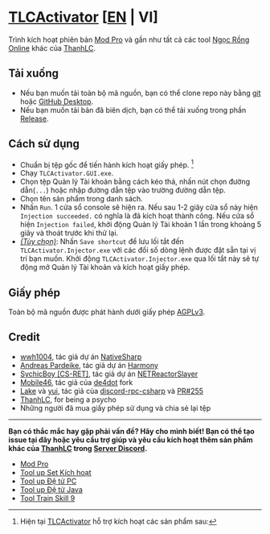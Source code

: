 # [TLCActivator](https://github.com/ElectroHeavenVN/TLCActivator) [[EN](./README_EN.md) | VI]
Trình kích hoạt phiên bản [Mod Pro](https://thanhlc.com/product/id=30) và gần như tất cả các tool [Ngọc Rồng Online](https://ngocrongonline.com/) khác của [ThanhLC](https://www.facebook.com/lcthanh172).
## Tải xuống
- Nếu bạn muốn tải toàn bộ mã nguồn, bạn có thể clone repo này bằng [git](https://git-scm.com/) hoặc [GitHub Desktop](https://github.com/apps/desktop).
- Nếu bạn muốn tải bản đã biên dịch, bạn có thể tải xuống trong phần [Release](../../releases/latest/).
## Cách sử dụng
- Chuẩn bị tệp gốc để tiến hành kích hoạt giấy phép. [^1]
- Chạy `TLCActivator.GUI.exe`.
- Chọn tệp Quản lý Tài khoản bằng cách kéo thả, nhấn nút chọn đường dẫn(`...`) hoặc nhập đường dẫn tệp vào trường đường dẫn tệp.
- Chọn tên sản phẩm trong danh sách.
- Nhấn `Run`. 1 cửa sổ console sẽ hiện ra. Nếu sau 1-2 giây cửa sổ này hiện `Injection succeeded.` có nghĩa là đã kích hoạt thành công. Nếu cửa sổ hiện `Injection failed`, khởi động Quản lý Tài khoản 1 lần trong khoảng 5 giây và thoát trước khi thử lại.
- *<u>(Tùy chọn)</u>*: Nhấn `Save shortcut` để lưu lối tắt đến `TLCActivator.Injector.exe` với các đối số dòng lệnh được đặt sẵn tại vị trí bạn muốn. Khởi động `TLCActivator.Injector.exe` qua lối tắt này sẽ tự động mở Quản lý Tài khoản và kích hoạt giấy phép.

## Giấy phép
Toàn bộ mã nguồn được phát hành dưới giấy phép [AGPLv3](./LICENSE).

## Credit
- [wwh1004](https://github.com/wwh1004), tác giả dự án [NativeSharp](https://github.com/wwh1004/NativeSharp)
- [Andreas Pardeike](https://github.com/pardeike), tác giả dự án [Harmony](https://github.com/pardeike/Harmony)
- [SychicBoy [CS-RET]](https://github.com/SychicBoy), tác giả dự án [NETReactorSlayer](https://github.com/SychicBoy/NETReactorSlayer)
- [Mobile46](https://github.com/mobile46), tác giả của [de4dot](https://github.com/mobile46/de4dot) fork
- [Lake](https://github.com/Lachee) và [yui](https://github.com/na-2n), tác giả của [discord-rpc-csharp](https://github.com/Lachee/discord-rpc-csharp) và [PR#255](https://github.com/Lachee/discord-rpc-csharp/pull/255)
- [ThanhLC](https://thanhlc.com/), for being a psycho
- Những người đã mua giấy phép sử dụng và chia sẻ lại tệp

---

__Bạn có thắc mắc hay gặp phải vấn đề? Hãy cho mình biết! Bạn có thể tạo issue tại đây hoặc yêu cầu trợ giúp và yêu cầu kích hoạt thêm sản phẩm khác của [ThanhLC](https://www.facebook.com/lcthanh172) trong [Server Discord](https://discord.gg/ekMDKCa5jQ).__

[^1]: Hiện tại [TLCActivator](https://github.com/ElectroHeavenVN/TLCActivator) hỗ trợ kích hoạt các sản phẩm sau:
- [Mod Pro](https://thanhlc.com/product/id=30)
- [Tool up Set Kích hoạt](https://thanhlc.com/product/id=64)
- [Tool up Đệ tử PC](https://thanhlc.com/product/id=54)
- [Tool up Đệ tử Java](https://thanhlc.com/product/id=34)
- [Tool Train Skill 9](https://thanhlc.com/product/id=42)